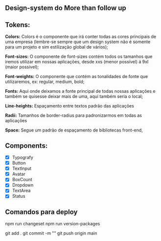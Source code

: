 ## Design-system do More than follow up

## Tokens:

**Colors:**
Colors é o componente que irá conter todas as cores principais de uma empresa (lembre-se sempre que um design system não é somente para um projeto e sim estilização global de vários);

**Font-sizes:**
O componente de font-sizes contém todos os tamanhos que iremos utilizar em nossas aplicações, desde xxs (menor possível) á 9xl (maior possível);

**Font-weights:**
O componente que contém as tonalidades de fonte que utilizaremos, ex: regular, medium, bold;

**Fonts:**
Aqui onde deixamos a fonte principal de todas nossas aplicações e também se quisesse deixar mais de uma, aqui também seria o local;

**Line-heights:**
Espaçamento entre textos padrão das aplicações

**Radii:**
Tamanhos de border-radius para padronizarmos em todas as aplicações

**Space:**
Segue um padrão de espaçamento de bibliotecas front-end,

## Components:
- [x] Typografy
- [x] Button
- [x] TextInput
- [x] Avatar
- [x] BoxCount
- [x] Dropdown
- [x] TextArea
- [x] Status

## Comandos para deploy

npm run changeset
npm run version-packages

git add .
git commit -m ""
git push origin main